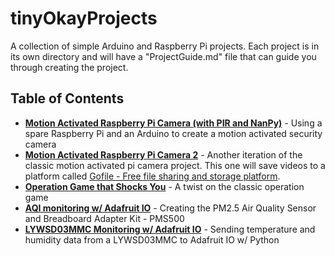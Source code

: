 # tinyOkayProjects
A collection of simple Arduino and Raspberry Pi projects. Each project is in its own directory and will have a "ProjectGuide.md" file that can guide you through creating the project.

## Table of Contents
- [**Motion Activated Raspberry Pi Camera (with PIR and NanPy)**](./pir_activated_cam/README.md) - Using a spare Raspberry Pi and an Arduino to create a motion activated security camera
- [**Motion Activated Raspberry Pi Camera 2**](./pir_activated_cam_2/README.md) - Another iteration of the classic motion activated pi camera project. This one will save videos to a platform called [Gofile - Free file sharing and storage platform](https://gofile.io/welcome).
- [**Operation Game that Shocks You**](./operation_game/README.md) - A twist on the classic operation game
- [**AQI monitoring w/ Adafruit IO**](./AQI_monitoring_adafruitio/README.md) - Creating the PM2.5 Air Quality Sensor and Breadboard Adapter Kit - PMS500
- [**LYWSD03MMC Monitoring w/ Adafruit IO**](./LYWSD03MMC_monitoring_adafruitio/README.md) - Sending temperature and humidity data from a LYWSD03MMC to Adafruit IO w/ Python
